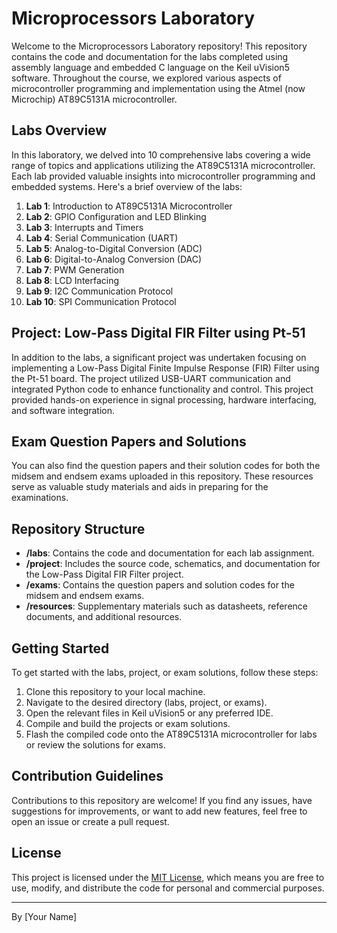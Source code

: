 # Microprocessors Laboratory

Welcome to the Microprocessors Laboratory repository! This repository contains the code and documentation for the labs completed using assembly language and embedded C language on the Keil uVision5 software. Throughout the course, we explored various aspects of microcontroller programming and implementation using the Atmel (now Microchip) AT89C5131A microcontroller.

## Labs Overview

In this laboratory, we delved into 10 comprehensive labs covering a wide range of topics and applications utilizing the AT89C5131A microcontroller. Each lab provided valuable insights into microcontroller programming and embedded systems. Here's a brief overview of the labs:

1. **Lab 1**: Introduction to AT89C5131A Microcontroller
2. **Lab 2**: GPIO Configuration and LED Blinking
3. **Lab 3**: Interrupts and Timers
4. **Lab 4**: Serial Communication (UART)
5. **Lab 5**: Analog-to-Digital Conversion (ADC)
6. **Lab 6**: Digital-to-Analog Conversion (DAC)
7. **Lab 7**: PWM Generation
8. **Lab 8**: LCD Interfacing
9. **Lab 9**: I2C Communication Protocol
10. **Lab 10**: SPI Communication Protocol

## Project: Low-Pass Digital FIR Filter using Pt-51

In addition to the labs, a significant project was undertaken focusing on implementing a Low-Pass Digital Finite Impulse Response (FIR) Filter using the Pt-51 board. The project utilized USB-UART communication and integrated Python code to enhance functionality and control. This project provided hands-on experience in signal processing, hardware interfacing, and software integration.

## Exam Question Papers and Solutions

You can also find the question papers and their solution codes for both the midsem and endsem exams uploaded in this repository. These resources serve as valuable study materials and aids in preparing for the examinations.

## Repository Structure

- **/labs**: Contains the code and documentation for each lab assignment.
- **/project**: Includes the source code, schematics, and documentation for the Low-Pass Digital FIR Filter project.
- **/exams**: Contains the question papers and solution codes for the midsem and endsem exams.
- **/resources**: Supplementary materials such as datasheets, reference documents, and additional resources.

## Getting Started

To get started with the labs, project, or exam solutions, follow these steps:

1. Clone this repository to your local machine.
2. Navigate to the desired directory (labs, project, or exams).
3. Open the relevant files in Keil uVision5 or any preferred IDE.
4. Compile and build the projects or exam solutions.
5. Flash the compiled code onto the AT89C5131A microcontroller for labs or review the solutions for exams.

## Contribution Guidelines

Contributions to this repository are welcome! If you find any issues, have suggestions for improvements, or want to add new features, feel free to open an issue or create a pull request.

## License

This project is licensed under the [MIT License](LICENSE), which means you are free to use, modify, and distribute the code for personal and commercial purposes.

---

By [Your Name]
